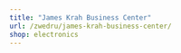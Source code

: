 ```yaml
---
title: "James Krah Business Center"
url: /zwedru/james-krah-business-center/
shop: electronics
---
```

